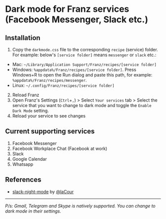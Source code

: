 # Dark mode for Franz services (Facebook Messenger, Slack etc.)

## Installation
1. Copy the `darkmode.css` file to the corresponding `recipe` (service) folder. For example: below's `[service folder]` means `messenger` or `slack` etc.:
  * Mac: `~/Library/Application Support/Franz/recipes/[service folder]`
  * Windows: `%appdata%/Franz/recipes/[service folder]`. Press Windows+R to open the Run dialog and paste this path, for example: `%appdata%/Franz/recipes/messenger`.
  * Linux: `~/.config/Franz/recipes/[service folder]`
2. Reload Franz
3. Open Franz's Settings (`Ctrl`+`,`) > Select `Your services` tab > Select the service that you want to change to dark mode and toggle the `Enable Dark Mode` setting.
4. Reload your service to see changes

## Current supporting services
1. Facebook Messenger
2. Facebook Workplace Chat (Facebook at work)
3. Slack
4. Google Calendar
5. Whatsapp

## References
* [slack-night-mode](https://github.com/laCour/slack-night-mode) by [@laCour](https://github.com/laCour)

---
_P/s: Gmail, Telegram and Skype is natively supported. You can change to dark mode in their settings._
